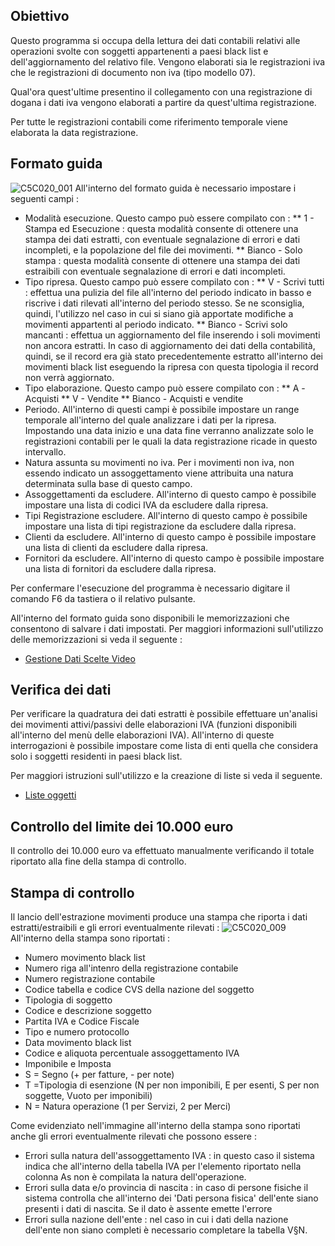 ## Obiettivo

Questo programma si occupa della lettura dei dati contabili relativi alle operazioni svolte con soggetti appartenenti a paesi black list e dell'aggiornamento del relativo file.
Vengono elaborati sia le registrazioni iva che le registrazioni di documento non iva (tipo modello 07).

Qual'ora quest'ultime presentino il collegamento con una registrazione di dogana i dati iva vengono elaborati a partire da quest'ultima registrazione.

Per tutte le registrazioni contabili come riferimento temporale viene elaborata la data registrazione.

## Formato guida

![C5C020_001](http://localhost:3000/immagini/MBDOC_OGG-P_C5MB00A/C5C020_001.png)
All'interno del formato guida è necessario impostare i seguenti campi : 
 * Modalità esecuzione. Questo campo può essere compilato con : 
 ** 1 - Stampa ed Esecuzione :  questa modalità consente di ottenere una stampa dei dati estratti, con eventuale segnalazione di errori e dati incompleti, e la popolazione del file dei movimenti.
 ** Bianco - Solo stampa :  questa modalità consente di ottenere una stampa dei dati estraibili con eventuale segnalazione di errori e dati incompleti.
 * Tipo ripresa. Questo campo può essere compilato con : 
 ** V - Scrivi tutti :  effettua una pulizia del file all'interno del periodo indicato in basso e riscrive i dati rilevati all'interno del periodo stesso. Se ne sconsiglia, quindi, l'utilizzo nel caso in cui si siano già apportate modifiche a movimenti appartenti al periodo indicato.
 ** Bianco - Scrivi solo mancanti :  effettua un aggiornamento del file inserendo i soli movimenti non ancora estratti. In caso di aggiornamento dei dati della contabilità, quindi, se il record era già stato precedentemente estratto all'interno dei movimenti black list eseguendo la ripresa con questa tipologia il record non verrà aggiornato.
 * Tipo elaborazione. Questo campo può essere compilato con : 
 ** A -Acquisti
 ** V - Vendite
 ** Bianco - Acquisti e vendite
 * Periodo. All'interno di questi campi è possibile impostare un range temporale all'interno del quale analizzare i dati per la ripresa. Impostando una data inizio e una data fine verranno analizzate solo le registrazioni contabili per le quali la data registrazione ricade in questo intervallo.
 * Natura assunta su movimenti no iva. Per i movimenti non iva, non essendo indicato un assoggettamento viene attribuita una natura determinata sulla base di questo campo.
 * Assoggettamenti da escludere. All'interno di questo campo è possibile impostare una lista di codici IVA da escludere dalla ripresa.
 * Tipi Registrazione escludere. All'interno di questo campo è possibile impostare una lista di tipi registrazione da escludere dalla ripresa.
 * Clienti da escludere. All'interno di questo campo è possibile impostare una lista di clienti da escludere dalla ripresa.
 * Fornitori da escludere. All'interno di questo campo è possibile impostare una lista di fornitori da escludere dalla ripresa.

Per confermare l'esecuzione del programma è necessario digitare il comando F6 da tastiera o il relativo pulsante.

All'interno del formato guida sono disponibili le memorizzazioni che consentono di salvare i dati impostati. Per maggiori informazioni sull'utilizzo delle memorizzazioni si veda il seguente : 

- [Gestione Dati Scelte Video](Sorgenti/MB/DOC_OGG/P_B£MDV0)

## Verifica dei dati

Per verificare la quadratura dei dati estratti è possibile effettuare un'analisi dei movimenti attivi/passivi delle elaborazioni IVA (funzioni disponibili all'interno del menù delle elaborazioni IVA). All'interno di queste interrogazioni è possibile impostare come lista di enti quella che considera solo i soggetti residenti in paesi black list.

Per maggiori istruzioni sull'utilizzo e la creazione di liste si veda il seguente.

- [Liste oggetti](Sorgenti/MB/DOC_OPE/B£_LIS)

## Controllo del limite dei 10.000 euro

Il controllo dei 10.000 euro va effettuato manualmente verificando il totale riportato alla fine della stampa di controllo.

## Stampa di controllo

Il lancio dell'estrazione movimenti produce una stampa che riporta i dati estratti/estraibili e gli errori eventualmente rilevati : 
![C5C020_009](http://localhost:3000/immagini/MBDOC_OGG-P_C5MB00A/C5C020_009.png)
All'interno della stampa sono riportati : 
 * Numero movimento black list
 * Numero riga all'intenro della registrazione contabile
 * Numero registrazione contabile
 * Codice tabella e codice CVS della nazione del soggetto
 * Tipologia di soggetto
 * Codice e descrizione soggetto
 * Partita IVA e Codice Fiscale
 * Tipo e numero protocollo
 * Data movimento black list
 * Codice e aliquota percentuale assoggettamento IVA
 * Imponibile e Imposta
 * S = Segno (+ per fatture, - per note)
 * T =Tipologia di esenzione (N per non imponibili, E per esenti, S per non soggette, Vuoto per imponibili)
 * N = Natura operazione (1 per Servizi, 2 per Merci)

Come evidenziato  nell'immagine all'interno della stampa sono riportati anche gli errori eventualmente rilevati che possono essere : 
 * Errori sulla natura dell'assoggettamento IVA :  in questo caso il sistema indica che all'interno della tabella IVA per l'elemento riportato nella colonna As non è compilata la natura dell'operazione.
 * Errori sulla data e/o provincia di nascita :  in caso di persone fisiche il sistema controlla che all'interno dei 'Dati persona fisica' dell'ente siano presenti i dati di nascita. Se il dato è assente emette l'errore
 * Errori sulla nazione dell'ente :  nel caso in cui i dati della nazione dell'ente non siano completi è necessario completare la tabella V§N.


